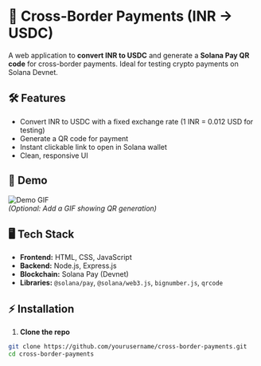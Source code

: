 # 💸 Cross-Border Payments (INR → USDC)

A web application to **convert INR to USDC** and generate a **Solana Pay QR code** for cross-border payments. Ideal for testing crypto payments on Solana Devnet.

## 🛠 Features

- Convert INR to USDC with a fixed exchange rate (1 INR = 0.012 USD for testing)
- Generate a QR code for payment
- Instant clickable link to open in Solana wallet
- Clean, responsive UI

## 🚀 Demo

![Demo GIF](link-to-demo-gif)  
_(Optional: Add a GIF showing QR generation)_

## 🖥 Tech Stack

- **Frontend:** HTML, CSS, JavaScript
- **Backend:** Node.js, Express.js
- **Blockchain:** Solana Pay (Devnet)
- **Libraries:** `@solana/pay`, `@solana/web3.js`, `bignumber.js`, `qrcode`

## ⚡ Installation

1. **Clone the repo**

```bash
git clone https://github.com/yourusername/cross-border-payments.git
cd cross-border-payments
```
